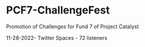 # PCF7-ChallengeFest
Promotion of Challenges for Fund 7 of Project Catalyst


11-28-2022- Twitter Spaces - 72 listeners
